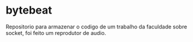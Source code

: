 # bytebeat
Repositorio para armazenar o codigo de um trabalho da faculdade sobre socket, foi feito um reprodutor de audio. 
